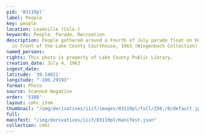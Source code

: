 ```yaml
---
pid: '03119pl'
label: People
key: people
location: Leadville (Colo.)
keywords: People, Parade, Recreation
description: People gathered around a Fourth of July parade float on Harrison Avenue
  in front of the Lake County Courthouse, 1963 (Wingenbach Collection)
named_persons: 
rights: This photo is property of Lake County Public Library.
creation_date: July 4, 1963
ingest_date: 
latitude: '39.24821'
longitude: "-106.29193"
format: Photo
source: Scanned Negative
order: '5108'
layout: cmhc_item
thumbnail: "/img/derivatives/iiif/images/03119pl/full/250,/0/default.jpg"
full: 
manifest: "/img/derivatives/iiif/03119pl/manifest.json"
collection: cmhc
---
```

